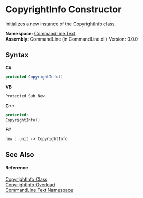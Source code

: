 # CopyrightInfo Constructor 
 

Initializes a new instance of the <a href="T_CommandLine_Text_CopyrightInfo">CopyrightInfo</a> class.

**Namespace:**&nbsp;<a href="N_CommandLine_Text">CommandLine.Text</a><br />**Assembly:**&nbsp;CommandLine (in CommandLine.dll) Version: 0.0.0

## Syntax

**C#**<br />
``` C#
protected CopyrightInfo()
```

**VB**<br />
``` VB
Protected Sub New
```

**C++**<br />
``` C++
protected:
CopyrightInfo()
```

**F#**<br />
``` F#
new : unit -> CopyrightInfo
```


## See Also


#### Reference
<a href="T_CommandLine_Text_CopyrightInfo">CopyrightInfo Class</a><br /><a href="Overload_CommandLine_Text_CopyrightInfo__ctor">CopyrightInfo Overload</a><br /><a href="N_CommandLine_Text">CommandLine.Text Namespace</a><br />